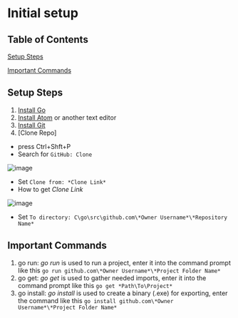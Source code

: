# Initial setup

## Table of Contents

[Setup Steps](#setup-steps)

[Important Commands](#important-commands)

## Setup Steps
1. [Install Go](https://golang.org/dl/)
2. [Install Atom](https://atom.io/) or another text editor
3. [Install Git](https://gitforwindows.org/)
4. [Clone Repo]
 * press Ctrl+Shft+P
 * Search for `GitHub: Clone`
 
 ![image](https://user-images.githubusercontent.com/64753032/99887656-0d5b7e00-2c14-11eb-9db9-7167b1bd2361.png)
 
 * Set `Clone from: *Clone Link*`
  * How to get *Clone Link*
 
 ![image](https://user-images.githubusercontent.com/64753032/99906096-0b8ccb80-2ca3-11eb-9b08-ee36af32fb67.png)
 
 * Set `To directory: C\go\src\github.com\*Owner Username*\*Repository Name*`
## Important Commands
1. go run: *go run* is used to run a project, enter it into the command prompt like this `go run github.com\*Owner Username*\*Project Folder Name*`
2. go get: *go get* is used to gather needed imports, enter it into the command prompt like this `go get *Path\To\Project*`
3. go install: *go install* is used to create a binary (.exe) for exporting, enter the command like this `go install github.com\*Owner Username*\*Project Folder Name*`
